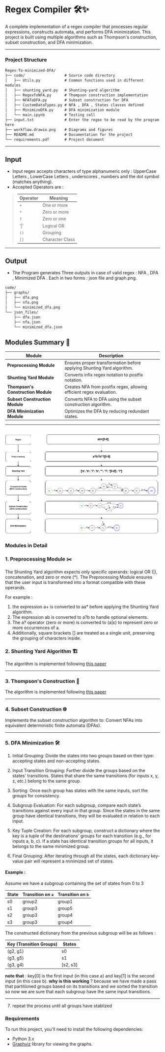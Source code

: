 
# Regex Compiler 🛠️✨

A complete implementation of a regex compiler that processes regular expressions, constructs automata, and performs DFA minimization. This project is built using multiple algorithms such as Thompson's construction, subset construction, and DFA minimization.

---
### Project Structure
```
Regex-To-minimized-DFA/
├── code/                  # Source code directory
│   ├── Utils.py           # Common functions used in different modules
│   ├── shunting_yard.py   # Shunting-yard algorithm
│   ├── RegexToNFA.py      # Thompson construction implementation
│   ├── NFAToDFA.py        # Subset construction for DFA
│   ├── CustomDataTypes.py # NFA , DFA , States classes defined 
│   ├── MinimizeDFA.py     # DFA minimization module
│   └── main.ipynb         # Testing cell
├── input.txt              # Enter the regex to be read by the program here 
├── workflow.drawio.png    # Diagrams and figures
├── README.md              # Documentation for the project   
└── requirements.pdf       # Project document
```
---
## Input 
- Input regex accepts characters of type alphanumeric only : UpperCase Letters , LowerCase Letters , underscores , numbers and the dot symbol (matches anything).
- Accepted Operators are :
  
> | Operator | Meaning          |
> |----------|------------------|
> | `+`      | One or more      |
> | `*`      | Zero or more     |
> | `?`      | Zero or one      |
> | '\|'      | Logical OR       |
> | `()`     | Grouping         |
> | `[]`     | Character Class  |
---
## Output
- The Program generates Three outputs in case of valid regex  : NFA , DFA , Minimized DFA . Each in two forms : json file and graph.png.
```
code/
├── graphs/
│   ├── dfa.png
│   ├── nfa.png
│   └── minimized_dfa.png
└── json_files/
    ├── dfa.json
    ├── nfa.json
    └── minimized_dfa.json
```

## Modules Summary 🚀

| **Module**                        | **Description**                                                               |
|------------------------------------|-------------------------------------------------------------------------------|
| **Preprocessing Module**           | Ensures proper transformation before applying Shunting Yard algorithm.        |
| **Shunting Yard Module**           | Converts infix regex notation to postfix notation.                            |
| **Thompson's Construction Module** | Creates NFA from postfix regex, allowing efficient regex evaluation.         |
| **Subset Construction Module**     | Converts NFA to DFA using the subset construction algorithm.                             |
| **DFA Minimization Module**        | Optimizes the DFA by reducing redundant states.                              |

---
![Workflow Diagram](workflow.drawio.png)
---
### Modules in Detail

### 1. Preprocessing Module ✂️
The Shunting Yard algorithm expects only specific operands: logical OR (|), concatenation, and zero or more (*). The Preprocessing Module ensures that the user input is transformed into a format compatible with these operands.

For example :
1. the expression a+ is converted to aa* before applying the Shunting Yard algorithm.
2. The expression ab is converted to a?b to handle optional elements.
3. The a? operator (zero or more) is converted to (a|ε) to represent zero or more occurrences of a.
4. Additionally, square brackets [] are treated as a single unit, preserving the grouping of characters inside.



### 2. Shunting Yard Algorithm 🏗️
The algorithm is implemented following [this paper](https://gregorycernera.medium.com/converting-regular-expressions-to-postfix-notation-with-the-shunting-yard-algorithm-63d22ea1cf88)

---

### 3. Thompson's Construction 🤖
The algorithm is implemented following [this paper](https://medium.com/swlh/visualizing-thompsons-construction-algorithm-for-nfas-step-by-step-f92ef378581b)

---

### 4. Subset Construction 🌐
Implements the subset construction algorithm to:
Convert NFAs into equivalent deterministic finite automata (DFAs).

---

### 5. DFA Minimization 🛠️
1) Initial Grouping: Divide the states into two groups based on their type: accepting states and non-accepting states.

2) Input Transition Grouping: Further divide the groups based on the states' transitions. States that share the same transitions (for inputs x, y, z, etc.) belong to the same group.

3) Sorting: Once each group has states with the same inputs, sort the groups for consistency.

4) Subgroup Evaluation: For each subgroup, compare each state’s transitions against every input in that group. Since the states in the same group have identical transitions, they will be evaluated in relation to each input.

5) Key Tuple Creation: For each subgroup, construct a dictionary where the key is a tuple of the destinations' groups for each transition (e.g., for inputs a, b, c). If a state has identical transition groups for all inputs, it belongs to the same minimized group.

6) Final Grouping: After iterating through all the states, each dictionary key-value pair will represent a minimized set of states.
#### Example :
Assume we have a subgroup containing the set of states from 0 to 3 


| State | Transition on `a` | Transition on `b` |
|-------|-------------------|-------------------|
|  s0   |      group2       |      group1       |
|  s1   |      group3       |      group5       |
|  s2   |      group3       |      group4       |
|  s3   |      group3       |      group4       |

The constructed dictionary from the previous subgroup will be as follows :

 
| Key (Transition Groups) | States         |
|-------------------------|----------------|
| (g2, g1)                | s0             |
| (g3, g5)                | s1             |
| (g3, g4)                | [s2, s3]       |

**note that** : key[0] is the first input (in this case a) and key[1] is the second input (in this case b).
**why is this working** ? because we have made a pass that partitioned groups based on its transitions and we sorted the transition so now we are sure that each subgroup have the same input transitions.

---
7) repeat the process until all groups have stablized 
### Requirements
To run this project, you'll need to install the following dependencies:

- Python 3.x
- [Graphviz](https://graphviz.org/download/) library for viewing the graphs.

